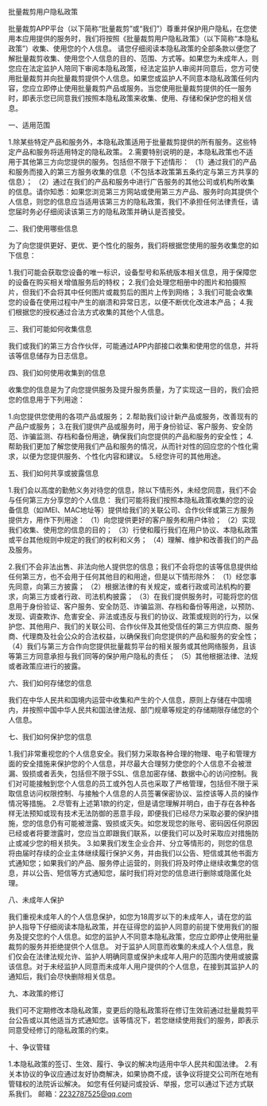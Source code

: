 批量裁剪用户隐私政策

批量裁剪APP平台（以下简称“批量裁剪”或“我们”）尊重并保护用户隐私，在您使用本应用提供的服务时，我们将按照《批量裁剪用户隐私政策》（以下简称“本隐私政策”）收集、使用您的个人信息。 请您仔细阅读本隐私政策的全部条款以便您了解批量裁剪收集、使用您个人信息的目的、范围、方式等。如果您为未成年人，则您应在法定监护人陪同下审阅本隐私政策，经法定监护人审阅并同意后，您方可使用批量裁剪并向批量裁剪提供个人信息。如果您或监护人不同意本隐私政策任何内容，您应立即停止使用批量裁剪产品或服务。当您使用批量裁剪提供的任一服务时，即表示您已同意我们按照本隐私政策来收集、使用、存储和保护您的相关信息。

一、适用范围

1.除某些特定产品和服务外，本隐私政策适用于批量裁剪提供的所有服务。这些特定产品和服务将适用特定的隐私政策。
2.需要特别说明的是，本隐私政策也不适用于其他第三方向您提供的服务。包括但不限于下述情形： （1）通过我们的产品和服务而接入的第三方服务收集的信息（不包括本政策第五条约定与第三方共享的信息）； （2）通过在我们的产品和服务中进行广告服务的其他公司或机构所收集的信息。请你知悉：如果您浏览第三方网站或使用第三方产品、服务时向其提供个人信息，则您的信息应当适用该第三方的隐私政策，我们不承担任何法律责任，请您届时务必仔细阅读该第三方的隐私政策并确认是否接受。

二、我们使用哪些信息

为了向您提供更好、更优、更个性化的服务，我们将根据您使用的服务收集您的如下信息：

1.我们可能会获取您设备的唯一标识，设备型号和系统版本相关信息，用于保障您的设备在购买相关增值服务后的特权；
2.我们会处理您相册中的图片和拍摄照片，但我们不会将其中任何图片或裁剪后的图片上传到网络；
3.我们可能会收集您的设备在使用过程中产生的崩溃和异常日志，以便不断优化改进本产品；
4.我们根据您的授权通过合法方式收集的其他个人信息。

三、我们可能如何收集信息

我们或我们的第三方合作伙伴，可能通过APP内部接口收集和使用您的信息，并将该等信息储存为日志信息。

四、我们如何使用收集到的信息

收集您的信息是为了向您提供服务及提升服务质量，为了实现这一目的，我们会把您的信息用于下列用途：

1.向您提供您使用的各项产品或服务；
2.帮助我们设计新产品或服务，改善现有的产品户或服务；
3.在我们提供产品或服务时，用于身份验证、客户服务、安全防范、诈骗监测、存档和备份用途，确保我们向您提供的产品和服务的安全性；
4.帮助我们更加了解您使用我们产品和服务的情况，从而针对性的回应您的个性化需求，以便为您提供服务、个性化内容和建议。
5.经您许可的其他用途。

五、我们如何共享或披露信息

1.我们会以高度的勤勉义务对待您的信息，除以下情形外，未经您同意，我们不会与任何第三方分享您的个人信息： 我们可能将我们按照本隐私政策收集的您的设备信息（如IMEI、MAC地址等）提供给我们的关联公司、合作伙伴或第三方服务提供方，用作下列用途： （1）向您提供更好的客户服务和用户体验； （2）实现我们收集、使用您的信息的目的； （3）行使和履行我们在用户协议、本隐私政策或平台其他规则中规定的我们的权利和义务； （4）理解、维护和改善我们的产品及服务。

2.我们不会非法出售、非法向他人提供您的信息；我们不会将您的该等信息提供给任何第三方，也不会用于任何其他目的和用途，但是以下情形除外： （1）经您事先同意，向第三方披露； （2）根据法律的有关规定，或者行政或司法机构的要求，向第三方或者行政、司法机构披露； （3）在我们提供服务时，可能将您的信息用于身份验证、客户服务、安全防范、诈骗监测、存档和备份等用途，以预防、发现、调查欺诈、危害安全、非法或违反与我们的协议、政策或规则的行为，以保护您、其他用户、我们的关联公司、合作伙伴及其他受信任的第三方供应商、服务商、代理商及社会公众的合法权益，以确保我们向您提供的产品和服务的安全性； （4）我们与第三方合作向您提供批量裁剪平台的相关服务或其他网络服务，且该等第三方同意承担与我们同等的保护用户隐私的责任； （5）其他根据法律、法规或者政策应进行的披露。

六、我们如何存储您的信息

我们在中华人民共和国境内运营中收集和产生的个人信息，原则上存储在中国境内，并按照中国中华人民共和国法律法规、部门规章等规定的存储期限存储您的个人信息。

七、我们如何保护您的信息

1.我们非常重视您的个人信息安全。我们努力采取各种合理的物理、电子和管理方面的安全措施来保护您的个人信息，并尽最大合理努力使您的个人信息不会被泄漏、毁损或者丢失，包括但不限于SSL、信息加密存储、数据中心的访问控制。我们对可能接触到您个人信息的员工或外包人员也采取了严格管理，包括但不限于采取信息访问权限控制、与接触个人信息的人员签署保密协议、监控该等人员的操作情况等措施。
2.尽管有上述第1款的约定，但是请您理解并明白，由于存在各种各样无法预知或现有技术无法防御的恶意手段，即便我们已经尽力采取必要的保护措施，您的信息仍有可能被泄露、毁损或灭失。如您发现您的账号、密码因任何原因已经或者将要泄露时，您应当立即跟我们联系，以便我们可以及时采取应对措施防止或减少您的相关损失。
3.如果我们发生企业合并、分立等情形的，则您的信息将由届时存续的企业主体继续履行保护义务，并由我们以公告、短信或其他书面方式通知您；如果我们的产品、服务停止运营的，则我们将及时停止继续收集您的信息，并以公告、短信等方式通知您，届时我们将对您的信息进行删除或隐匿化处理。

八、未成年人保护

我们重视未成年人的个人信息保护，如您为18周岁以下的未成年人，请在您的监护人指导下仔细阅读本隐私政策，并在征得您的监护人同意的前提下使用我们的服务及提交您的个人信息。如您的监护人不同意本隐私政策，您应立即停止使用批量裁剪的服务并拒绝提供个人信息。 对于监护人同意而收集的未成人个人信息，我们仅会在法律法规允许、监护人明确同意或保护未成年人用户的范围内使用或披露该信息。对于未经监护人同意而未成年人用户提供的个人信息，在接到其监护人的通知后，我们会尽快删除相关信息。

九、本政策的修订

我们可不定期修改本隐私政策，变更后的隐私政策将在修订生效前通过批量裁剪平台公告或以其他适当方式通知您。该等情况下，若您继续使用我们的服务，即表示同意受经修订的隐私政策的约束。

十、争议管辖

1.本隐私政策的签订、生效、履行、争议的解决均适用中华人民共和国法律。
2.有关本协议的争议应通过友好协商解决，如果协商不成，该争议将提交公司所在地有管辖权的法院诉讼解决。 如您有任何疑问或投诉、举报，您可以通过下述方式联系我们。 邮箱：2232787525@qq.com
